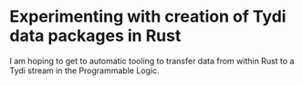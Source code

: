 # Experimenting with creation of Tydi data packages in Rust

I am hoping to get to automatic tooling to transfer data from within Rust to a Tydi stream in the Programmable Logic.
